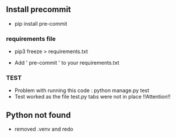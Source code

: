 
## Install precommit

- pip install pre-commit

### requirements file

- pip3 freeze > requirements.txt

- Add ' pre-commit ' to your requirements.txt

### TEST 
- Problem with running this code : python manage.py test
- Test worked as the file test.py tabs were not in place !!Attention!! 

## Python not found
- removed .venv and redo 
